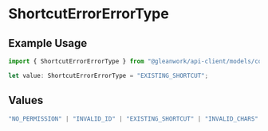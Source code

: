 # ShortcutErrorErrorType

## Example Usage

```typescript
import { ShortcutErrorErrorType } from "@gleanwork/api-client/models/components";

let value: ShortcutErrorErrorType = "EXISTING_SHORTCUT";
```

## Values

```typescript
"NO_PERMISSION" | "INVALID_ID" | "EXISTING_SHORTCUT" | "INVALID_CHARS"
```